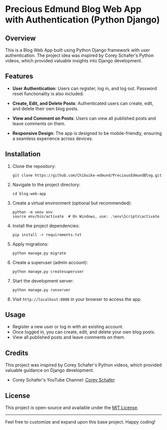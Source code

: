 # Precious Edmund Blog Web App with Authentication (Python Django)

## Overview
This is a Blog Web App built using Python Django framework with user authentication. The project idea was inspired by Corey Schafer's Python videos, which provided valuable insights into Django development.

## Features

- **User Authentication**: Users can register, log in, and log out. Password reset functionality is also included.

- **Create, Edit, and Delete Posts**: Authenticated users can create, edit, and delete their own blog posts.

- **View and Comment on Posts**: Users can view all published posts and leave comments on them.

- **Responsive Design**: The app is designed to be mobile-friendly, ensuring a seamless experience across devices.

## Installation

1. Clone the repository:
   ```
   git clone https://github.com/Chibuike-edmund/PreciousEdmundBlog.git
   ```
   
2. Navigate to the project directory:
   ```
   cd blog-web-app
   ```
   
3. Create a virtual environment (optional but recommended):
   ```
   python -m venv env
   source env/bin/activate  # On Windows, use: .\env\Scripts\activate
   ```

4. Install the project dependencies:
   ```
   pip install -r requirements.txt
   ```

5. Apply migrations:
   ```
   python manage.py migrate
   ```

6. Create a superuser (admin account):
   ```
   python manage.py createsuperuser
   ```

7. Start the development server:
   ```
   python manage.py runserver
   ```

8. Visit `http://localhost:8000` in your browser to access the app.

## Usage

- Register a new user or log in with an existing account.
- Once logged in, you can create, edit, and delete your own blog posts.
- View all published posts and leave comments on them.

## Credits

This project was inspired by Corey Schafer's Python videos, which provided valuable guidance on Django development.

- Corey Schafer's YouTube Channel: [Corey Schafer](https://www.youtube.com/user/schafer5)

## License

This project is open-source and available under the [MIT License](LICENSE).

---

Feel free to customize and expand upon this base project. Happy coding!